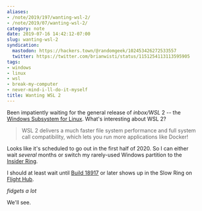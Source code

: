 ```yaml
---
aliases:
- /note/2019/197/wanting-wsl-2/
- /note/2019/07/wanting-wsl-2/
category: note
date: 2019-07-16 14:42:12-07:00
slug: wanting-wsl-2
syndication:
  mastodon: https://hackers.town/@randomgeek/102453426272533557
  twitter: https://twitter.com/brianwisti/status/1151254113113595905
tags:
- windows
- linux
- wsl
- break-my-computer
- never-mind-i-ll-do-it-myself
title: Wanting WSL 2
---
```


Been impatiently waiting for the general release of *inbox/WSL* 2 -- the [Windows Subsystem for Linux](https://docs.microsoft.com/en-us/windows/wsl/about). What's interesting about WSL 2?

 > 
 > WSL 2 delivers a much faster file system performance and full system call compatibility, which lets you run more applications like Docker!

Looks like it's scheduled to go out in the first half of 2020.  So I can either wait *several* months or switch my rarely-used Windows partition to the [Insider Ring](https://insider.windows.com/en-us/how-to-overview/).

I should at least wait until [Build 18917](https://blogs.windows.com/windowsexperience/2019/06/12/announcing-windows-10-insider-preview-build-18917/#VhwdYU5EDiYa7XDx.97) or later shows up in the Slow Ring
on [Flight Hub](https://docs.microsoft.com/en-us/windows-insider/flight-hub/).

*fidgets a lot*

We'll see.
